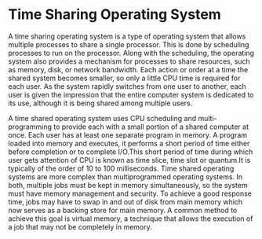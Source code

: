 # Time Sharing Operating System

A time sharing operating system is a type of operating system that allows multiple processes to share a single processor. This is done by scheduling processes to run on the processor. Along with the scheduling, the operating system also provides a mechanism for processes to share resources, such as memory, disk, or network bandwidth.
Each action or order at a time the shared system becomes smaller, so only a little CPU time is required for each user. As the system rapidly switches from one user to another, each user is given the impression that the entire computer system is dedicated to its use, although it is being shared among multiple users.

A time shared operating system uses CPU scheduling and multi-programming to provide each with a small portion of a shared computer at once. Each user has at least one separate program in memory. A program loaded into memory and executes, it performs a short period of time either before completion or to complete I/O.This short period of time during which user gets attention of CPU is known as time slice, time slot or quantum.It is typically of the order of 10 to 100 milliseconds. Time shared operating systems are more complex than multiprogrammed operating systems. In both, multiple jobs must be kept in memory simultaneously, so the system must have memory management and security. To achieve a good response time, jobs may have to swap in and out of disk from main memory which now serves as a backing store for main memory. A common method to achieve this goal is virtual memory, a technique that allows the execution of a job that may not be completely in memory.
